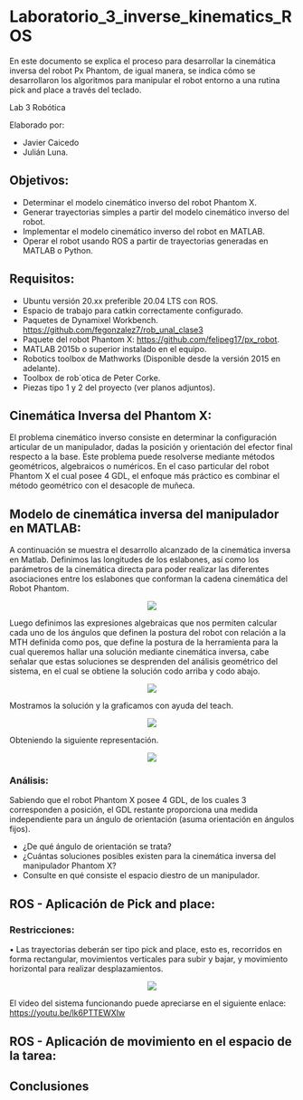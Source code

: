 # Laboratorio_3_inverse_kinematics_ROS
En este documento se explica el proceso para desarrollar la cinemática inversa del robot Px Phantom, de igual manera, se indica cómo se desarrollaron los algoritmos para manipular el robot entorno a una rutina pick and place a través del teclado.

Lab 3 Robótica

Elaborado por: 
- Javier Caicedo 
- Julián Luna.

## Objetivos:
- Determinar el modelo cinemático inverso del robot Phantom X.
- Generar trayectorias simples a partir del modelo cinemático inverso del robot.
- Implementar el modelo cinemático inverso del robot en MATLAB.
- Operar el robot usando ROS a partir de trayectorias generadas en MATLAB o Python.

## Requisitos:
- Ubuntu versión 20.xx preferible 20.04 LTS con ROS.
- Espacio de trabajo para catkin correctamente configurado.
- Paquetes de Dynamixel Workbench. https://github.com/fegonzalez7/rob_unal_clase3 
- Paquete del robot Phantom X: https://github.com/felipeg17/px_robot.
- MATLAB 2015b o superior instalado en el equipo.
- Robotics toolbox de Mathworks (Disponible desde la versión 2015 en adelante).
- Toolbox de rob´otica de Peter Corke.
- Piezas tipo 1 y 2 del proyecto (ver planos adjuntos).

## Cinemática Inversa del Phantom X:
El problema cinemático inverso consiste en determinar la configuración articular de un manipulador, dadas la posición y orientación del efector final respecto a la base. Este problema puede resolverse mediante métodos geométricos, algebraicos o numéricos. En el caso particular del robot Phantom X el cual posee 4 GDL, el enfoque más práctico es combinar el método geométrico con el desacople de muñeca.

## Modelo de cinemática inversa del manipulador en MATLAB:
A continuación se muestra el desarrollo alcanzado de la cinemática inversa en Matlab.
Definimos las longitudes de los eslabones, así como los parámetros de la cinemática directa para poder realizar las diferentes asociaciones entre los eslabones que conforman la cadena cinemática del Robot Phantom.

<p align="center"><img src="https://i.postimg.cc/kXx8jJBj/uno.png"</p>

Luego definimos las expresiones algebraicas que nos permiten calcular cada uno de los ángulos que definen la postura del robot con relación a la MTH definida como pos, que define la postura de la herramienta para la cual queremos hallar una solución mediante cinemática inversa, cabe señalar que estas soluciones se desprenden del análisis geométrico del sistema, en el cual se obtiene la solución codo arriba y codo abajo.

<p align="center"><img src="https://i.postimg.cc/sXv7K5hS/dos.png"</p>
  
Mostramos la solución y la graficamos con ayuda del teach.

<p align="center"><img src="https://i.postimg.cc/qMfyXhMh/tres.png"</p>
    
Obteniendo la siguiente representación.
 
<p align="center"><img src="https://i.postimg.cc/5yzvW1p2/cuatro.png"</p>  



### Análisis:
Sabiendo que el robot Phantom X posee 4 GDL, de los cuales 3 corresponden a posición, el GDL restante proporciona una medida independiente para un ángulo de orientación (asuma orientación en ángulos fijos).
- ¿De qué ángulo de orientación se trata?
- ¿Cuántas soluciones posibles existen para la cinemática inversa del manipulador Phantom X?
- Consulte en qué consiste el espacio diestro de un manipulador.

## ROS - Aplicación de Pick and place:
### Restricciones:
• Las trayectorias deberán ser tipo pick and place, esto es, recorridos en forma rectangular, movimientos verticales para subir y bajar, y movimiento horizontal para realizar desplazamientos.
  
<p align="center"><img src="https://i.postimg.cc/Qdh7w27j/cinco.png"</p>

  El video del sistema funcionando puede apreciarse en el siguiente enlace:
  https://youtu.be/lk6PTTEWXIw

## ROS - Aplicación de movimiento en el espacio de la tarea:
## Conclusiones
